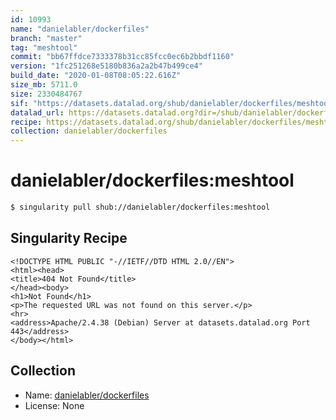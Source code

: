 ```yaml
---
id: 10993
name: "danielabler/dockerfiles"
branch: "master"
tag: "meshtool"
commit: "bb67ffdce7333378b31cc85fcc0ec6b2bbdf1160"
version: "1fc251268e5180b836a2a2b47b499ce4"
build_date: "2020-01-08T08:05:22.616Z"
size_mb: 5711.0
size: 2330484767
sif: "https://datasets.datalad.org/shub/danielabler/dockerfiles/meshtool/2020-01-08-bb67ffdc-1fc25126/1fc251268e5180b836a2a2b47b499ce4.sif"
datalad_url: https://datasets.datalad.org?dir=/shub/danielabler/dockerfiles/meshtool/2020-01-08-bb67ffdc-1fc25126/
recipe: https://datasets.datalad.org/shub/danielabler/dockerfiles/meshtool/2020-01-08-bb67ffdc-1fc25126/Singularity
collection: danielabler/dockerfiles
---
```


# danielabler/dockerfiles:meshtool

```bash
$ singularity pull shub://danielabler/dockerfiles:meshtool
```

## Singularity Recipe

```singularity
<!DOCTYPE HTML PUBLIC "-//IETF//DTD HTML 2.0//EN">
<html><head>
<title>404 Not Found</title>
</head><body>
<h1>Not Found</h1>
<p>The requested URL was not found on this server.</p>
<hr>
<address>Apache/2.4.38 (Debian) Server at datasets.datalad.org Port 443</address>
</body></html>
```

## Collection

 - Name: [danielabler/dockerfiles](https://github.com/danielabler/dockerfiles)
 - License: None

